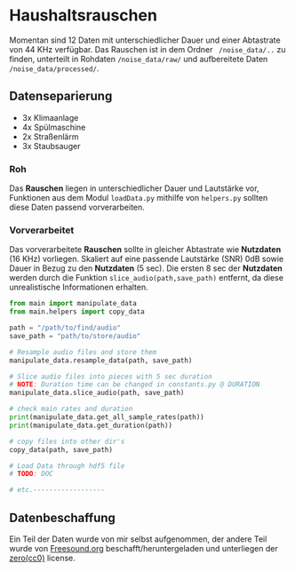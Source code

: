 # Haushaltsrauschen

Momentan sind 12 Daten mit unterschiedlicher Dauer und einer Abtastrate von 44 KHz verfügbar. 
Das Rauschen ist in dem Ordner ``` /noise_data/..``` zu finden, unterteilt in Rohdaten ```/noise_data/raw/```
und aufbereitete Daten ```/noise_data/processed/```.

## Datenseparierung

* 3x Klimaanlage
* 4x Spülmaschine
* 2x Straßenlärm
* 3x Staubsauger

### Roh

Das __Rauschen__ liegen in unterschiedlicher Dauer und Lautstärke vor, Funktionen aus dem Modul ```loadData.py```
mithilfe von ```helpers.py``` sollten diese Daten passend vorverarbeiten.

### Vorverarbeitet

Das vorverarbeitete __Rauschen__ sollte in gleicher Abtastrate wie __Nutzdaten__ (16 KHz) vorliegen. Skaliert auf
eine passende Lautstärke (SNR) 0dB sowie Dauer in Bezug zu den __Nutzdaten__ (5 sec). Die ersten 8 sec der __Nutzdaten__ 
werden durch die Funktion ```slice_audio(path,save_path)``` entfernt, da diese unrealistische Informationen erhalten.

```python
from main import manipulate_data
from main.helpers import copy_data

path = "/path/to/find/audio"
save_path = "path/to/store/audio"

# Resample audio files and store them  
manipulate_data.resample_data(path, save_path)

# Slice audio files into pieces with 5 sec duration
# NOTE: Duration time can be changed in constants.py @ DURATION
manipulate_data.slice_audio(path, save_path)

# check main rates and duration
print(manipulate_data.get_all_sample_rates(path))
print(manipulate_data.get_duration(path))

# copy files into other dir's
copy_data(path, save_path)

# Load Data through hdf5 file 
# TODO: DOC

# etc.------------------

```
## Datenbeschaffung

Ein Teil der Daten wurde von mir selbst aufgenommen, der andere Teil wurde von [Freesound.org](https://freesound.org/)
beschafft/heruntergeladen und unterliegen der [zero(cc0)](http://creativecommons.org/publicdomain/zero/1.0/) license.
